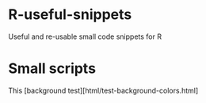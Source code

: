 # R-useful-snippets
Useful and re-usable small code snippets for R


# Small scripts

This [background test][html/test-background-colors.html]

